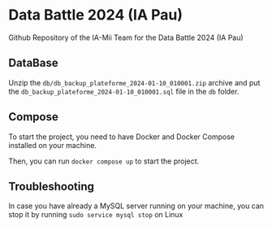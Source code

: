 # Data Battle 2024 (IA Pau)
Github Repository of the IA-Mii Team for the Data Battle 2024 (IA Pau)

## DataBase

Unzip the `db/db_backup_plateforme_2024-01-10_010001.zip` archive and put the `db_backup_plateforme_2024-01-10_010001.sql` file in the `db` folder.


## Compose

To start the project, you need to have Docker and Docker Compose installed on your machine.

Then, you can run `docker compose up` to start the project.


## Troubleshooting

In case you have already a MySQL server running on your machine, you can stop it by running `sudo service mysql stop` on Linux
